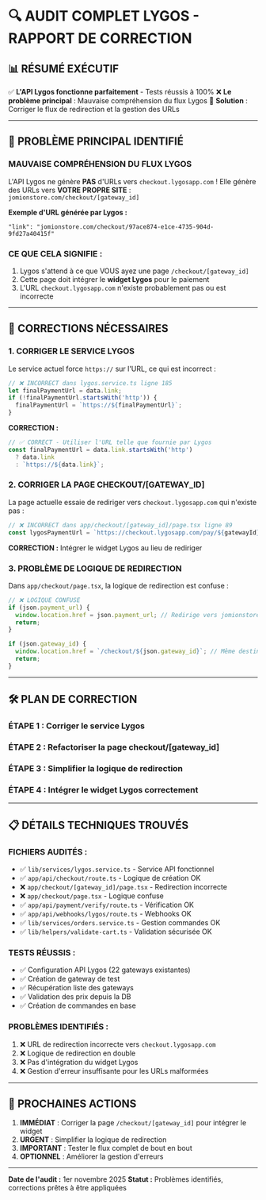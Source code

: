 # 🔍 AUDIT COMPLET LYGOS - RAPPORT DE CORRECTION

## 📊 **RÉSUMÉ EXÉCUTIF**

✅ **L'API Lygos fonctionne parfaitement** - Tests réussis à 100%
❌ **Le problème principal** : Mauvaise compréhension du flux Lygos
🔧 **Solution** : Corriger le flux de redirection et la gestion des URLs

---

## 🎯 **PROBLÈME PRINCIPAL IDENTIFIÉ**

### **MAUVAISE COMPRÉHENSION DU FLUX LYGOS**

L'API Lygos ne génère **PAS** d'URLs vers `checkout.lygosapp.com` !
Elle génère des URLs vers **VOTRE PROPRE SITE** : `jomionstore.com/checkout/[gateway_id]`

**Exemple d'URL générée par Lygos :**
```
"link": "jomionstore.com/checkout/97ace874-e1ce-4735-904d-9fd27a40415f"
```

### **CE QUE CELA SIGNIFIE :**
1. Lygos s'attend à ce que VOUS ayez une page `/checkout/[gateway_id]`
2. Cette page doit intégrer le **widget Lygos** pour le paiement
3. L'URL `checkout.lygosapp.com` n'existe probablement pas ou est incorrecte

---

## 🔧 **CORRECTIONS NÉCESSAIRES**

### 1. **CORRIGER LE SERVICE LYGOS**

Le service actuel force `https://` sur l'URL, ce qui est incorrect :

```typescript
// ❌ INCORRECT dans lygos.service.ts ligne 185
let finalPaymentUrl = data.link;
if (!finalPaymentUrl.startsWith('http')) {
  finalPaymentUrl = `https://${finalPaymentUrl}`;
}
```

**CORRECTION :**
```typescript
// ✅ CORRECT - Utiliser l'URL telle que fournie par Lygos
const finalPaymentUrl = data.link.startsWith('http') 
  ? data.link 
  : `https://${data.link}`;
```

### 2. **CORRIGER LA PAGE CHECKOUT/[GATEWAY_ID]**

La page actuelle essaie de rediriger vers `checkout.lygosapp.com` qui n'existe pas :

```typescript
// ❌ INCORRECT dans app/checkout/[gateway_id]/page.tsx ligne 89
const lygosPaymentUrl = `https://checkout.lygosapp.com/pay/${gatewayId}`;
```

**CORRECTION :** Intégrer le widget Lygos au lieu de rediriger

### 3. **PROBLÈME DE LOGIQUE DE REDIRECTION**

Dans `app/checkout/page.tsx`, la logique de redirection est confuse :

```typescript
// ❌ LOGIQUE CONFUSE
if (json.payment_url) {
  window.location.href = json.payment_url; // Redirige vers jomionstore.com/checkout/[id]
  return;
}

if (json.gateway_id) {
  window.location.href = `/checkout/${json.gateway_id}`; // Même destination !
  return;
}
```

---

## 🛠️ **PLAN DE CORRECTION**

### **ÉTAPE 1 : Corriger le service Lygos**
### **ÉTAPE 2 : Refactoriser la page checkout/[gateway_id]**  
### **ÉTAPE 3 : Simplifier la logique de redirection**
### **ÉTAPE 4 : Intégrer le widget Lygos correctement**

---

## 📋 **DÉTAILS TECHNIQUES TROUVÉS**

### **FICHIERS AUDITÉS :**
- ✅ `lib/services/lygos.service.ts` - Service API fonctionnel
- ✅ `app/api/checkout/route.ts` - Logique de création OK
- ❌ `app/checkout/[gateway_id]/page.tsx` - Redirection incorrecte
- ❌ `app/checkout/page.tsx` - Logique confuse
- ✅ `app/api/payment/verify/route.ts` - Vérification OK
- ✅ `app/api/webhooks/lygos/route.ts` - Webhooks OK
- ✅ `lib/services/orders.service.ts` - Gestion commandes OK
- ✅ `lib/helpers/validate-cart.ts` - Validation sécurisée OK

### **TESTS RÉUSSIS :**
- ✅ Configuration API Lygos (22 gateways existantes)
- ✅ Création de gateway de test
- ✅ Récupération liste des gateways
- ✅ Validation des prix depuis la DB
- ✅ Création de commandes en base

### **PROBLÈMES IDENTIFIÉS :**
1. ❌ URL de redirection incorrecte vers `checkout.lygosapp.com`
2. ❌ Logique de redirection en double
3. ❌ Pas d'intégration du widget Lygos
4. ❌ Gestion d'erreur insuffisante pour les URLs malformées

---

## 🚀 **PROCHAINES ACTIONS**

1. **IMMÉDIAT** : Corriger la page `/checkout/[gateway_id]` pour intégrer le widget
2. **URGENT** : Simplifier la logique de redirection  
3. **IMPORTANT** : Tester le flux complet de bout en bout
4. **OPTIONNEL** : Améliorer la gestion d'erreurs

---

**Date de l'audit :** 1er novembre 2025
**Statut :** Problèmes identifiés, corrections prêtes à être appliquées
